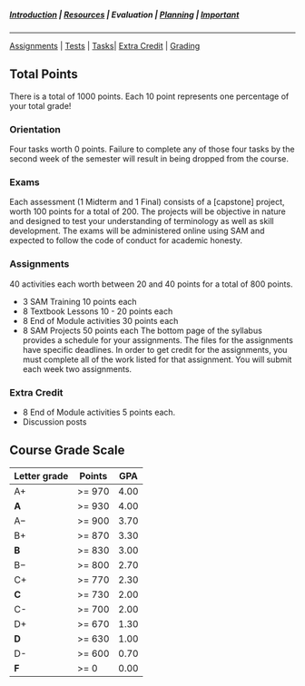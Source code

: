 ##### [Introduction](introduction) | [Resources](resources) | Evaluation | [Planning](planning) | [Important](important)
***

[Assignments](#assignments) | [Tests](#tests) | [Tasks](#Orientation)| [Extra Credit](#extra-credit) | [Grading](#course-grade-scale)

## Total Points 
There is a total of 1000 points. Each 10 point represents one percentage of your total grade!

### Orientation
Four tasks worth 0 points. Failure to complete any of those four tasks by the second week of the semester will result in being dropped from the course. 

### Exams 
Each assessment (1 Midterm and 1 Final) consists of a [capstone] project, worth 100 points for a total of 200. The projects will be objective in nature and designed to test your understanding of terminology as well as skill development. The exams will be administered online using SAM and expected to follow the code of conduct for academic honesty.

### Assignments 
40 activities each worth between 20 and 40 points for a total of 800 points.
   *   3 SAM Training 10 points each 
   *   8 Textbook Lessons 10 - 20 points each
   *   8 End of Module activities 30 points each 
   *   8 SAM Projects 50 points each
The bottom page of the syllabus provides a schedule for your assignments. The files for the assignments have specific deadlines. In order to get credit for the assignments, you must complete all of the work listed for that assignment. You will submit each week two assignments.

### Extra Credit
   *   8 End of Module activities 5 points each.  
   *   Discussion posts 

## Course Grade Scale

| Letter grade | Points | GPA  |
|--------|--------|--------|
| A+ | >= 970 | 4.00 |
| **A** | >= 930 | 4.00 |
| A− | >= 900 | 3.70 |
| B+ | >= 870 | 3.30 |
| **B** | >= 830 | 3.00 |
| B− | >= 800 | 2.70 |
| C+ | >= 770 | 2.30 |
| **C**  | >= 730 | 2.00 |
| C- | >= 700 | 2.00 |
| D+ | >= 670 | 1.30 |
| **D** | >= 630 | 1.00 |
| D- | >= 600 | 0.70 |
| **F** | >= 0 | 0.00 |
